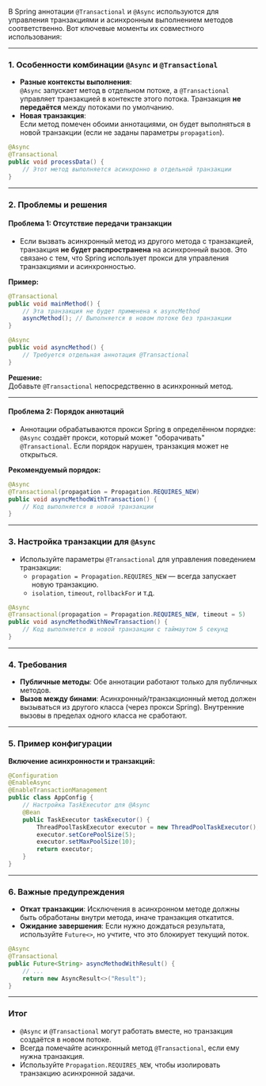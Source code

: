 В Spring аннотации `@Transactional` и `@Async` используются для управления транзакциями и асинхронным выполнением методов соответственно. Вот ключевые моменты их совместного использования:

---

### 1. **Особенности комбинации `@Async` и `@Transactional`**
- **Разные контексты выполнения**:  
  `@Async` запускает метод в отдельном потоке, а `@Transactional` управляет транзакцией в контексте этого потока. Транзакция **не передаётся** между потоками по умолчанию.
- **Новая транзакция**:  
  Если метод помечен обоими аннотациями, он будет выполняться в новой транзакции (если не заданы параметры `propagation`).

```java
@Async
@Transactional
public void processData() {
    // Этот метод выполняется асинхронно в отдельной транзакции
}
```

---

### 2. **Проблемы и решения**
#### **Проблема 1: Отсутствие передачи транзакции**
- Если вызвать асинхронный метод из другого метода с транзакцией, транзакция **не будет распространена** на асинхронный вызов. Это связано с тем, что Spring использует прокси для управления транзакциями и асинхронностью.

**Пример:**
```java
@Transactional
public void mainMethod() {
    // Эта транзакция не будет применена к asyncMethod
    asyncMethod(); // Выполняется в новом потоке без транзакции
}

@Async
public void asyncMethod() {
    // Требуется отдельная аннотация @Transactional
}
```

**Решение:**  
Добавьте `@Transactional` непосредственно в асинхронный метод.

---

#### **Проблема 2: Порядок аннотаций**
- Аннотации обрабатываются прокси Spring в определённом порядке:  
  `@Async` создаёт прокси, который может "оборачивать" `@Transactional`. Если порядок нарушен, транзакция может не открыться.

**Рекомендуемый порядок:**
```java
@Async
@Transactional(propagation = Propagation.REQUIRES_NEW)
public void asyncMethodWithTransaction() {
    // Код выполняется в новой транзакции
}
```

---

### 3. **Настройка транзакции для `@Async`**
- Используйте параметры `@Transactional` для управления поведением транзакции:
    - `propagation = Propagation.REQUIRES_NEW` — всегда запускает новую транзакцию.
    - `isolation`, `timeout`, `rollbackFor` и т.д.

```java
@Async
@Transactional(propagation = Propagation.REQUIRES_NEW, timeout = 5)
public void asyncMethodWithNewTransaction() {
    // Код выполняется в новой транзакции с таймаутом 5 секунд
}
```

---

### 4. **Требования**
- **Публичные методы**: Обе аннотации работают только для публичных методов.
- **Вызов между бинами**: Асинхронный/транзакционный метод должен вызываться из другого класса (через прокси Spring). Внутренние вызовы в пределах одного класса не сработают.

---

### 5. **Пример конфигурации**
**Включение асинхронности и транзакций:**
```java
@Configuration
@EnableAsync
@EnableTransactionManagement
public class AppConfig {
    // Настройка TaskExecutor для @Async
    @Bean
    public TaskExecutor taskExecutor() {
        ThreadPoolTaskExecutor executor = new ThreadPoolTaskExecutor();
        executor.setCorePoolSize(5);
        executor.setMaxPoolSize(10);
        return executor;
    }
}
```

---

### 6. **Важные предупреждения**
- **Откат транзакции**: Исключения в асинхронном методе должны быть обработаны внутри метода, иначе транзакция откатится.
- **Ожидание завершения**: Если нужно дождаться результата, используйте `Future<>`, но учтите, что это блокирует текущий поток.

```java
@Async
@Transactional
public Future<String> asyncMethodWithResult() {
    // ...
    return new AsyncResult<>("Result");
}
```

---

### Итог
- `@Async` и `@Transactional` могут работать вместе, но транзакция создаётся в новом потоке.
- Всегда помечайте асинхронный метод `@Transactional`, если ему нужна транзакция.
- Используйте `Propagation.REQUIRES_NEW`, чтобы изолировать транзакцию асинхронной задачи.